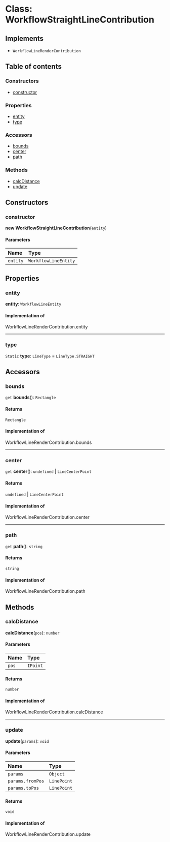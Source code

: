 # Class: WorkflowStraightLineContribution

## Implements

* `WorkflowLineRenderContribution`

## Table of contents

### Constructors

* [constructor](/en/auto-docs/free-lines-plugin/classes/WorkflowStraightLineContribution.md#constructor)

### Properties

* [entity](/en/auto-docs/free-lines-plugin/classes/WorkflowStraightLineContribution.md#entity)
* [type](/en/auto-docs/free-lines-plugin/classes/WorkflowStraightLineContribution.md#type)

### Accessors

* [bounds](/en/auto-docs/free-lines-plugin/classes/WorkflowStraightLineContribution.md#bounds)
* [center](/en/auto-docs/free-lines-plugin/classes/WorkflowStraightLineContribution.md#center)
* [path](/en/auto-docs/free-lines-plugin/classes/WorkflowStraightLineContribution.md#path)

### Methods

* [calcDistance](/en/auto-docs/free-lines-plugin/classes/WorkflowStraightLineContribution.md#calcdistance)
* [update](/en/auto-docs/free-lines-plugin/classes/WorkflowStraightLineContribution.md#update)

## Constructors

### constructor

**new WorkflowStraightLineContribution**(`entity`)

#### Parameters

| Name | Type |
| :------ | :------ |
| `entity` | `WorkflowLineEntity` |

## Properties

### entity

**entity**: `WorkflowLineEntity`

#### Implementation of

WorkflowLineRenderContribution.entity

***

### type

`Static` **type**: `LineType` = `LineType.STRAIGHT`

## Accessors

### bounds

`get` **bounds**(): `Rectangle`

#### Returns

`Rectangle`

#### Implementation of

WorkflowLineRenderContribution.bounds

***

### center

`get` **center**(): `undefined` | `LineCenterPoint`

#### Returns

`undefined` | `LineCenterPoint`

#### Implementation of

WorkflowLineRenderContribution.center

***

### path

`get` **path**(): `string`

#### Returns

`string`

#### Implementation of

WorkflowLineRenderContribution.path

## Methods

### calcDistance

**calcDistance**(`pos`): `number`

#### Parameters

| Name | Type |
| :------ | :------ |
| `pos` | `IPoint` |

#### Returns

`number`

#### Implementation of

WorkflowLineRenderContribution.calcDistance

***

### update

**update**(`params`): `void`

#### Parameters

| Name | Type |
| :------ | :------ |
| `params` | `Object` |
| `params.fromPos` | `LinePoint` |
| `params.toPos` | `LinePoint` |

#### Returns

`void`

#### Implementation of

WorkflowLineRenderContribution.update
